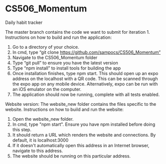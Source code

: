 # CS506_Momentum
Daily habit tracker

The master branch contains the code we want to submit for iteration 1.
Instructions on how to build and run the application:
1.	Go to a directory of your choice.
2.	In cmd, type “git clone https://github.com/sampocs/CS506_Momentum”
3.	Navigate to the CS506_Momentum folder
4.	Type “git pull” to ensure you have the latest version
5.	Type “npm install” to install tools for building the app
6.	Once installation finishes, type npm start. This should open up an expo address on the localhost with a QR code. This can be scanned through the expo app on any mobile device. Alternatively, expo can be run with an iOS emulator on the computer.
7.	The application should now be running, complete with all tests enabled.

Website version:
The website_new folder contains the files specific to the website.
Instructions on how to build and run the website:
1. Open the website_new folder.
2. In cmd, type "npm start". Ensure you have npm installed before doing this step.
3. It should return a URL which renders the website and connections. By default, it is localhost:3000
4. If it doesn't automatically open this address in an Internet browser, navigate to this address.
5. The website should be running on this particular address.
